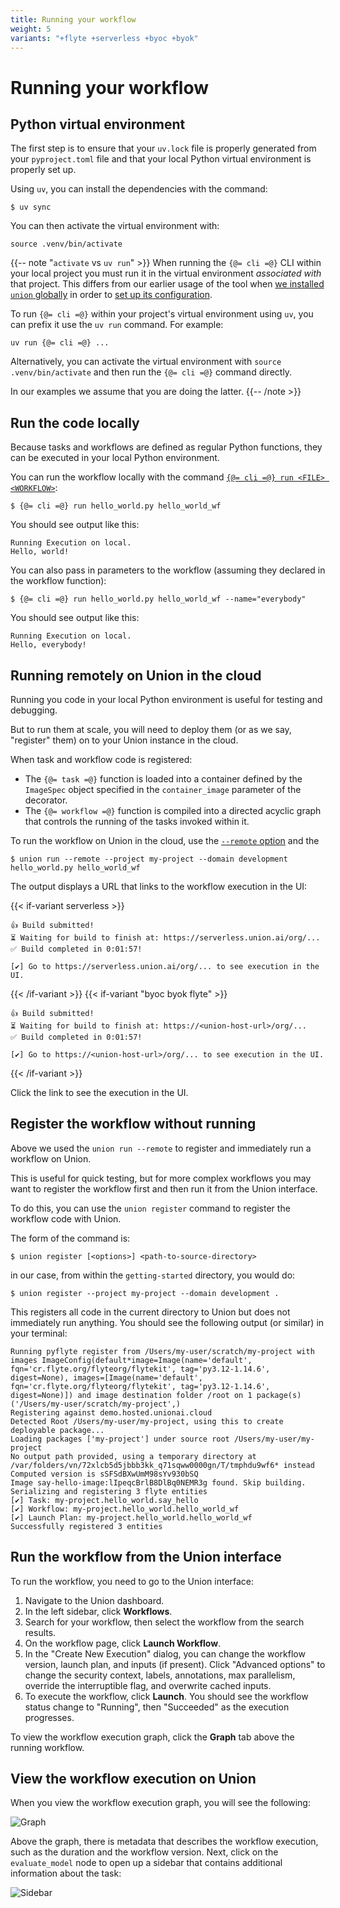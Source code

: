 ```yaml
---
title: Running your workflow
weight: 5
variants: "+flyte +serverless +byoc +byok"
---
```


# Running your workflow

## Python virtual environment

The first step is to ensure that your `uv.lock` file is properly generated from your `pyproject.toml` file and that your local Python virtual environment is properly set up.

Using `uv`, you can install the dependencies with the command:

```shell
$ uv sync
```

You can then activate the virtual environment with:

```shell
source .venv/bin/activate
```

{{-- note "`activate` vs `uv run`" >}}
When running the `{@= cli =@}` CLI within your local project you must run it in the virtual environment _associated with_ that project.
This differs from our earlier usage of the tool when [we installed `union` globally](./local-setup.md#install-the--cli--cli) in order to [set up its configuration](./local-setup.md#configure-the-connection-to-your--product_full--instance).

To run `{@= cli =@}` within your project's virtual environment using `uv`, you can prefix it use the `uv run` command. For example:

`uv run {@= cli =@} ...`

Alternatively, you can activate the virtual environment with `source .venv/bin/activate` and then run the `{@= cli =@}` command directly.

In our examples we assume that you are doing the latter.
{{-- /note >}}


## Run the code locally

Because tasks and workflows are defined as regular Python functions, they can be executed in your local Python environment.

You can run the workflow locally with the command [`{@= cli =@} run <FILE> <WORKFLOW>`](../../api-reference/union-cli.md#union-cli-commands):

```shell
$ {@= cli =@} run hello_world.py hello_world_wf
```

You should see output like this:

```shell
Running Execution on local.
Hello, world!
```

You can also pass in parameters to the workflow (assuming they declared in the workflow function):

```shell
$ {@= cli =@} run hello_world.py hello_world_wf --name="everybody"
```

You should see output like this:

```shell
Running Execution on local.
Hello, everybody!
```

## Running remotely on Union in the cloud

Running you code in your local Python environment is useful for testing and debugging.

But to run them at scale, you will need to deploy them (or as we say, "register" them) on to your Union instance in the cloud.

When task and workflow code is registered:

* The `{@= task =@}` function is loaded into a container defined by the `ImageSpec` object specified in the `container_image` parameter of the decorator.
* The `{@= workflow =@}` function is compiled into a directed acyclic graph that controls the running of the tasks invoked within it.

To run the workflow on Union in the cloud, use the [`--remote` option](../../api-reference/union-cli.md#union-cli-commands) and the

```shell
$ union run --remote --project my-project --domain development hello_world.py hello_world_wf
```

The output displays a URL that links to the workflow execution in the UI:

{{< if-variant serverless >}}

```shell
👍 Build submitted!
⏳ Waiting for build to finish at: https://serverless.union.ai/org/...
✅ Build completed in 0:01:57!

[✔] Go to https://serverless.union.ai/org/... to see execution in the UI.
```

{{< /if-variant >}}
{{< if-variant "byoc byok flyte" >}}

```shell
👍 Build submitted!
⏳ Waiting for build to finish at: https://<union-host-url>/org/...
✅ Build completed in 0:01:57!

[✔] Go to https://<union-host-url>/org/... to see execution in the UI.
```

{{< /if-variant >}}

Click the link to see the execution in the UI.

## Register the workflow without running

Above we used the `union run --remote` to register and immediately run a workflow on Union.

This is useful for quick testing, but for more complex workflows you may want to register the workflow first and then run it from the Union interface.

To do this, you can use the `union register` command to register the workflow code with Union.

The form of the command is:

```shell
$ union register [<options>] <path-to-source-directory>
```

in our case, from within the `getting-started` directory, you would do:

```shell
$ union register --project my-project --domain development .
```

This registers all code in the current directory to Union but does not immediately run anything.
You should see the following output (or similar) in your terminal:

```shell
Running pyflyte register from /Users/my-user/scratch/my-project with images ImageConfig(default*image=Image(name='default', fqn='cr.flyte.org/flyteorg/flytekit', tag='py3.12-1.14.6', digest=None), images=[Image(name='default', fqn='cr.flyte.org/flyteorg/flytekit', tag='py3.12-1.14.6', digest=None)]) and image destination folder /root on 1 package(s) ('/Users/my-user/scratch/my-project',)
Registering against demo.hosted.unionai.cloud
Detected Root /Users/my-user/my-project, using this to create deployable package...
Loading packages ['my-project'] under source root /Users/my-user/my-project
No output path provided, using a temporary directory at /var/folders/vn/72xlcb5d5jbbb3kk_q71sqww0000gn/T/tmphdu9wf6* instead
Computed version is sSFSdBXwUmM98sYv930bSQ
Image say-hello-image:lIpeqcBrlB8DlBq0NEMR3g found. Skip building.
Serializing and registering 3 flyte entities
[✔] Task: my-project.hello_world.say_hello
[✔] Workflow: my-project.hello_world.hello_world_wf
[✔] Launch Plan: my-project.hello_world.hello_world_wf
Successfully registered 3 entities
```

## Run the workflow from the Union interface

To run the workflow, you need to go to the Union interface:

1. Navigate to the Union dashboard.
2. In the left sidebar, click **Workflows**.
3. Search for your workflow, then select the workflow from the search results.
4. On the workflow page, click **Launch Workflow**.
5. In the "Create New Execution" dialog, you can change the workflow version, launch plan, and inputs (if present). Click "Advanced options" to change the security context, labels, annotations, max parallelism, override the interruptible flag, and overwrite cached inputs.
6. To execute the workflow, click **Launch**. You should see the workflow status change to "Running", then "Succeeded" as the execution progresses.

To view the workflow execution graph, click the **Graph** tab above the running workflow.

## View the workflow execution on Union

When you view the workflow execution graph, you will see the following:

![Graph](/_static/images/user-guide/getting-started/running-your-workflow/graph.png)

Above the graph, there is metadata that describes the workflow execution, such as the
duration and the workflow version. Next, click on the `evaluate_model` node to open up a
sidebar that contains additional information about the task:

![Sidebar](/_static/images//user-guide/getting-started/running-your-workflow/sidebar.png)
